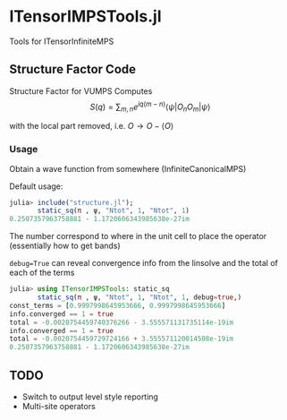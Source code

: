 # ITensorIMPSTools.jl
Tools for ITensorInfiniteMPS

## Structure Factor Code
Structure Factor for VUMPS
Computes 
$$
S(q) = \sum_{m,n} e^{iq(m-n)} \langle \psi|O_nO_m|\psi\rangle
$$

with the local part removed, i.e. $O \to O - \langle O \rangle$

### Usage

Obtain a wave function from somewhere (InfiniteCanonicalMPS)

Default usage:
```julia
julia> include("structure.jl");
       static_sq(π , ψ, "Ntot", 1, "Ntot", 1)
0.2507357963758881 - 1.1720606343985638e-27im
```
The number correspond to where in the unit cell to place the operator (essentially how to get bands)

`debug=True` can reveal convergence info from the linsolve and the total of each of the terms

```julia
julia> using ITensorIMPSTools: static_sq
       static_sq(π , ψ, "Ntot", 1, "Ntot", 1, debug=true,)
const_terms = [0.9997998645953666, 0.9997998645953666]
info.converged == 1 = true
total = -0.0020754459740376266 - 3.555571131735114e-19im
info.converged == 1 = true
total = -0.0020754459729724166 + 3.555571120014508e-19im
0.2507357963758881 - 1.1720606343985638e-27im
```

## TODO
- Switch to output level style reporting
- Multi-site operators
